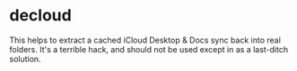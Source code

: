 # decloud

This helps to extract a cached iCloud Desktop & Docs sync back into real folders. It's a terrible hack, and should not be used except in as a last-ditch solution.